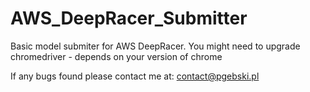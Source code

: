 # AWS_DeepRacer_Submitter

Basic model submiter for AWS DeepRacer.
You might need to upgrade chromedriver - depends on your version of chrome

If any bugs found please contact me at: contact@pgebski.pl
